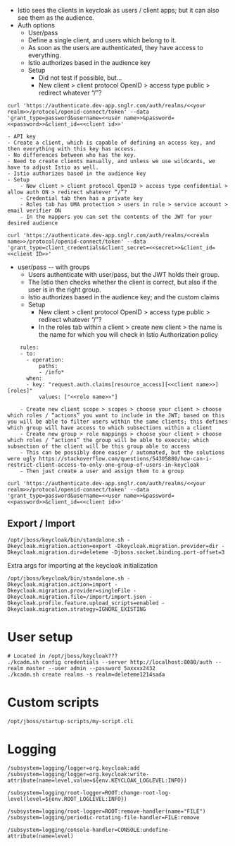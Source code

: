 

- Istio sees the clients in keycloak as users / client apps; but it can also see them as the audience.
- Auth options
    - User/pass
    - Define a single client, and users which belong to it. 
    - As soon as the users are authenticated, they have access to everything.
    - Istio authorizes based in the audience key
    - Setup
        - Did not test if possible, but…
        - New client > client protocol OpenID > access type public > redirect whatever “/”?

```
curl 'https://authenticate.dev-app.snglr.com/auth/realms/<<your realm>>/protocol/openid-connect/token' --data 'grant_type=password&username=<<user name>>&password=<<password>>&client_id=<<client id>>'
```

    - API key
    - Create a client, which is capable of defining an access key, and then everything with this key has access.
    - No differences between who has the key.
    - Need to create clients manually, and unless we use wildcards, we have to adjust Istio as well.
    - Istio authorizes based in the audience key
    - Setup
        - New client > client protocol OpenID > access type confidential > allow auth ON > redirect whatever “/”?
        - Credential tab then has a private key
        - Roles tab has UMA protection > users in role > service account > email verifier ON
        - In the mappers you can set the contents of the JWT for your desired audience

```
curl 'https://authenticate.dev-app.snglr.com/auth/realms/<<realm name>>/protocol/openid-connect/token' --data 'grant_type=client_credentials&client_secret=<<secret>>&client_id=<<client ID>>'
```
- user/pass -- with groups
    - Users authenticate with user/pass, but the JWT holds their group.
    - The Istio then checks whether the client is correct, but also if the user is in the right group.
    - Istio authorizes based in the audience key; and the custom claims
    - Setup
        - New client > client protocol OpenID > access type public > redirect whatever “/”?
        - In the roles tab within a client > create new client > the name is the name for which you will check in Istio Authorization policy
```
    rules:
    - to:
      - operation:
          paths:
          - /info*
      when:
      - key: "request.auth.claims[resource_access][<<client name>>][roles]"
          values: ["<<role name>>"]
```
        - Create new client scope > scopes > choose your client > choose which roles / “actions” you want to include in the JWT; based on this you will be able to filter users within the same clients; this defines which group will have access to which subsections within a client
        - Create new group > role mappings > choose your client > choose which roles / “actions” the group will be able to execute; which subsection of the client will be this group able to access
        - This can be possibly done easier / automated, but the solutions were ugly https://stackoverflow.com/questions/54305880/how-can-i-restrict-client-access-to-only-one-group-of-users-in-keycloak
        - Then just create a user and assign them to a group
```
curl 'https://authenticate.dev-app.snglr.com/auth/realms/<<your realm>>/protocol/openid-connect/token' --data 'grant_type=password&username=<<user name>>&password=<<password>>&client_id=<<client id>>'
```

## Export / Import
```
/opt/jboss/keycloak/bin/standalone.sh -Dkeycloak.migration.action=export -Dkeycloak.migration.provider=dir -Dkeycloak.migration.dir=deleteme -Djboss.socket.binding.port-offset=3
```

Extra args for importing at the keycloak initialization
```
/opt/jboss/keycloak/bin/standalone.sh -Dkeycloak.migration.action=import -Dkeycloak.migration.provider=singleFile -Dkeycloak.migration.file=/import/import.json -Dkeycloak.profile.feature.upload_scripts=enabled -Dkeycloak.migration.strategy=IGNORE_EXISTING
```

# User setup
```
# Located in /opt/jboss/keycloak???
./kcadm.sh config credentials --server http://localhost:8080/auth --realm master --user admin --password 5axxxx2432
./kcadm.sh create realms -s realm=deleteme1214sada
```

# Custom scripts
```
/opt/jboss/startup-scripts/my-script.cli
```

# Logging
```
/subsystem=logging/logger=org.keycloak:add
/subsystem=logging/logger=org.keycloak:write-attribute(name=level,value=${env.KEYCLOAK_LOGLEVEL:INFO})

/subsystem=logging/root-logger=ROOT:change-root-log-level(level=${env.ROOT_LOGLEVEL:INFO})

/subsystem=logging/root-logger=ROOT:remove-handler(name="FILE")
/subsystem=logging/periodic-rotating-file-handler=FILE:remove

/subsystem=logging/console-handler=CONSOLE:undefine-attribute(name=level)
```